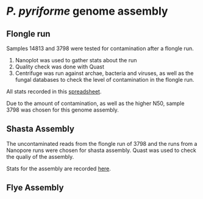 # **_P. pyriforme_ genome assembly**

## Flongle run
Samples 14813 and 3798 were tested for contamination after a flongle run. 
1. Nanoplot was used to gather stats about the run
2. Quality check was done with Quast
3. Centrifuge was run against archae, bacteria and viruses, as well as the fungal databases to check the level of contamination in the flongle run. 

All stats recorded in this [spreadsheet](https://docs.google.com/spreadsheets/d/1cM6nhRrUKnQcvcTmS2nZ1lNUeYKa9WHmS3UbRELYxeI/edit#gid=0). 

Due to the amount of contamination, as well as the higher N50, sample 3798 was chosen for this genome assembly. 

## Shasta Assembly
The uncontaminated reads from the flongle run of 3798 and the runs from a Nanopore runs were chosen for shasta assembly. Quast was used to check the qualiy of the
assembly. 

Stats for the assembly are recorded [here](https://docs.google.com/spreadsheets/d/18px8Unlwzny7Mnu992Y85ujnlOxSAIqyKWWtMOivWUA/edit#gid=1918994077). 


## Flye Assembly

